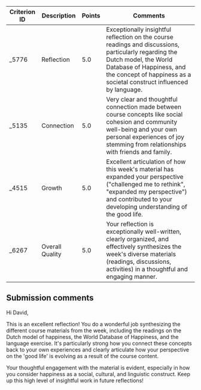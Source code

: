 | Criterion ID | Description | Points | Comments |
|---|---|---|---|
| _5776 | Reflection | 5.0 | Exceptionally insightful reflection on the course readings and discussions, particularly regarding the Dutch model, the World Database of Happiness, and the concept of happiness as a societal construct influenced by language. |
| _5135 | Connection | 5.0 | Very clear and thoughtful connection made between course concepts like social cohesion and community well-being and your own personal experiences of joy stemming from relationships with friends and family. |
| _4515 | Growth | 5.0 | Excellent articulation of how this week's material has expanded your perspective ("challenged me to rethink", "expanded my perspective") and contributed to your developing understanding of the good life. |
| _6267 | Overall Quality | 5.0 | Your reflection is exceptionally well-written, clearly organized, and effectively synthesizes the week's diverse materials (readings, discussions, activities) in a thoughtful and engaging manner. |

## Submission comments

Hi David,

This is an excellent reflection! You do a wonderful job synthesizing the different course materials from the week, including the readings on the Dutch model of happiness, the World Database of Happiness, and the language exercise. It's particularly strong how you connect these concepts back to your own experiences and clearly articulate how your perspective on the 'good life' is evolving as a result of the course content.

Your thoughtful engagement with the material is evident, especially in how you consider happiness as a social, cultural, and linguistic construct. Keep up this high level of insightful work in future reflections!
